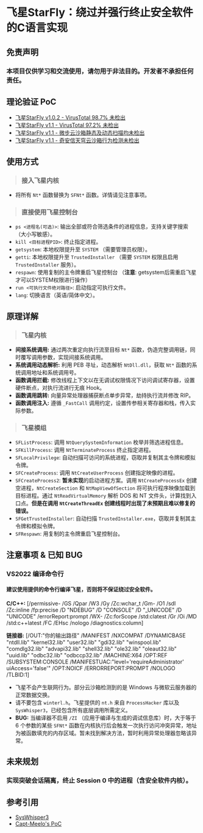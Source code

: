 # 飞星StarFly：绕过并强行终止安全软件的C语言实现

## 免责声明

### 本项目仅供学习和交流使用，请勿用于非法目的。开发者不承担任何责任。

## 理论验证 PoC

*   [飞星StarFly v1.0.2 - VirusTotal 98.7% 未检出](https://www.virustotal.com/gui/file/321eef750933d188ee0a7e9a893fba33514437b3362b14bd591f8cc505e22c5b)
*   [飞星StarFly v1.1 - VirusTotal 97.2% 未检出](https://www.virustotal.com/gui/file/6cfc76530500da6d2314e970c5caa2c11cd9d1359df5341c6ab7da270265b72d)
*   [飞星StarFly v1.1 - 微步云沙箱静态及动态扫描均未检出](https://s.threatbook.com/report/file/6cfc76530500da6d2314e970c5caa2c11cd9d1359df5341c6ab7da270265b72d)
*   [飞星StarFly v1.1 - 奇安信天穹云沙箱行为检测未检出](https://sandbox.qianxin.com/tq/report/toViewReport.do?rid=92fa29279c9902c24ebda9c1bb0e5973&sk=23697014)

## 使用方式

> ### 接入飞星内核

*   将所有 `Nt*` 函数替换为 `SFNt*` 函数。详情请见注意事项。

> ### 直接使用飞星控制台

*   `ps <进程名(可选)>`: 输出全部或符合筛选条件的进程信息，支持关键字搜索（大小写敏感）。
*   `kill <目标进程PID>`: 终止指定进程。
*   `getsystem`: 本地权限提升至 `SYSTEM` （需要管理员权限）。
*   `getti`: 本地权限提升至 `TrustedInstaller` （需要 `SYSTEM` 权限且启用 `TrustedInstaller` 服务）。
*   `respawn`: 使用复制的主令牌重启飞星控制台 （**注意**: getsystem后需重启飞星 才可以SYSTEM权限进行操作）
*   `run <可执行文件绝对路径>`: 启动指定可执行文件。
*   `lang`: 切换语言（英语/简体中文）。

## 原理详解

> ### 飞星内核

*   **间接系统调用:** 通过两次重定向执行流至目标 `Nt*` 函数，伪造完整调用链，同时覆写调用参数，实现间接系统调用。
*   **系统调用动态解析:** 利用 PEB 寻址，动态解析 `NtDll.dll`，获取 `Nt*` 函数的系统调用地址和系统调用号。
*   **函数调用拦截:** 修改线程上下文以在无调试权限情况下访问调试寄存器，设置硬件断点，对执行流进行无痕 Hook。
*   **函数调用跳转:** 向量异常处理器捕获断点单步异常，劫持执行流并修改 RIP。
*   **函数调用注入:** 遵循 `_FastCall` 调用约定，设置传参相关寄存器和栈，传入实际参数。

> ### 飞星模组

*   `SFListProcess`: 调用 `NtQuerySystemInformation` 枚举并筛选进程信息。
*   `SFKillProcess`: 调用 `NtTerminateProcess` 终止指定进程。
*   `SFLocalPrivilege`: 自动扫描可访问的系统进程，窃取并复制其主令牌和模拟令牌。
*   `SFCreateProcess`: 调用 `NtCreateUserProcess` 创建指定映像的进程。
*   `SFCreateProcess2`: **暂未实现**的启动进程方案。调用 `NtCreateProcessEx` 创建空进程，`NtCreateSection` 和 `NtMapViewOfSection` 将可执行程序映像加载到目标进程。通过 `NtReadVirtualMemory` 解析 DOS 和 NT 文件头，计算找到入口点。**但是在调用 `NtCreateThreadEx` 创建线程时出现了未预期且难以修复的错误。**
*   `SFGetTrustedInstaller`: 自动扫描 `TrustedInstaller.exe`，窃取并复制其主令牌和模拟令牌。
*   `SFRespawn`: 用复制的主令牌重启飞星控制台。

## 注意事项 & 已知 BUG

### VS2022 编译命令行

#### 建议使用提供的命令行编译飞星，否则将不保证绕过安全软件。

**C/C++:** [/permissive- /GS /Qpar /W3 /Gy /Zc:wchar_t /Gm- /O1 /sdl /Zc:inline /fp:precise /D "NDEBUG" /D "CONSOLE" /D "_UNICODE" /D "UNICODE" /errorReport:prompt /WX- /Zc:forScope /std:clatest /Gr /Oi /MD /std:c++latest /FC /EHsc /nologo /diagnostics:column]

**链接器:** [/OUT:"你的输出路径" /MANIFEST /NXCOMPAT /DYNAMICBASE "ntdll.lib" "kernel32.lib" "user32.lib" "gdi32.lib" "winspool.lib" "comdlg32.lib" "advapi32.lib" "shell32.lib" "ole32.lib" "oleaut32.lib" "uuid.lib" "odbc32.lib" "odbccp32.lib" /MACHINE:X64 /OPT:REF /SUBSYSTEM:CONSOLE /MANIFESTUAC:"level='requireAdministrator' uiAccess='false'" /OPT:NOICF /ERRORREPORT:PROMPT /NOLOGO /TLBID:1]

*   飞星不会产生联网行为。部分云沙箱检测到的是 Windows 与微软云服务器的正常数据交换。
*   请不要包含 `winterl.h`。飞星提供的 `nt.h` 来自 `ProcessHacker` 库以及 `SysWhisper3`，已经包含所有底层调用所需定义。
*   **BUG:** 当编译器不启用 `/ZI` （应用于编译与生成的调试信息库）时，大于等于 6 个参数的某些 `SFNt*` 函数在内核执行后会触发一次执行访问冲突异常，地址为被函数填充的内存区域。暂未找到解决方法，暂时利用异常处理器忽略该异常。

## 未来规划

### 实现突破会话隔离，终止 Session 0 中的进程（含安全软件内核）。

## 参考引用

*   [SysWhisper3](https://github.com/klezVirus/SysWhispers3)
*   [Capt-Meelo's PoC](https://github.com/capt-meelo/NtCreateUserProcess)
